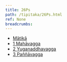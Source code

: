 ```yaml
---
title: 26Ps
path: /tipitaka/26Ps.html
ref: None
breadcrumbs:
---
```


* [Mātikā](/tipitaka/26Ps/Matika)
* [1 Mahāvagga](/tipitaka/26Ps/1)
* [2 Yuganaddhavagga](/tipitaka/26Ps/2)
* [3 Paññāvagga](/tipitaka/26Ps/3)

